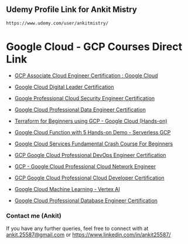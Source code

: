 ## Udemy Profile Link for Ankit Mistry
```sh
https://www.udemy.com/user/ankitmistry/
```
# Google Cloud - GCP Courses  Direct Link
- [GCP Associate Cloud Engineer Certification : Google Cloud](https://www.udemy.com/course/google-cloud-gcp-associate-cloud-engineer-certification/?referralCode=9A14D72ABB7FE8C7B72D)
- [Google Cloud Digital Leader Certification](https://www.udemy.com/course/google-cloud-digital-leader-certification-guide/?referralCode=B1D21345A1417B30488A)
- [Google Professional Cloud Security Engineer Certification](https://www.udemy.com/course/google-cloud-gcp-professional-cloud-security-engineer-certification/?referralCode=FA7CE4AE91189A0CF3BF)
- [Google Cloud Professional Data Engineer Certification](https://www.udemy.com/course/google-cloud-gcp-professional-data-engineer-certification/?referralCode=C7C847C58B1AA03A1164)
- [Terraform for Beginners using GCP - Google Cloud (Hands-on)](https://www.udemy.com/course/terraform-for-beginners-using-google-cloud/?referralCode=D729F08F13D688340DF3)
- [Google Cloud Function with 5 Hands-on Demo - Serverless GCP](https://www.udemy.com/course/google-cloud-function-serverless/?referralCode=C744240729FB738FCD56)

- [Google Cloud Services Fundamental Crash Course For Beginners](https://www.udemy.com/course/google-cloud-services-crash-course/?referralCode=34F080861322304B7A7E)
- [GCP Google Cloud Professional DevOps Engineer Certification](https://www.udemy.com/course/gcp-google-cloud-professional-devops-engineer-certification/?referralCode=2C3B85E6CBE5EE9BC445)
- [GCP - Google Cloud Professional Cloud Network Engineer](https://www.udemy.com/course/google-cloud-networking/?referralCode=98EB9C53DB949DF76D62)
- [GCP Google Cloud Professional Cloud Developer Certification](https://www.udemy.com/course/gcp-for-developer/?referralCode=19AA7D8A8C348CA6315B)
- [Google Cloud Machine Learning - Vertex AI](https://www.udemy.com/course/machine-learning-with-google-cloud/?referralCode=7063531066DE6F1CC02D)
- [Google Cloud Professional Database Engineer Certification](https://www.udemy.com/course/google-cloud-database/?referralCode=CE268BF43A74309BE914)



### Contact me (Ankit)
If you have any further queries, feel free to connect with at ankit.25587@gmail.com  or https://www.linkedin.com/in/ankit25587/
